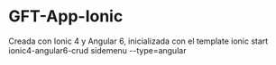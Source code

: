 # GFT-App-Ionic

Creada con Ionic 4 y Angular 6, inicializada con el template ionic start ionic4-angular6-crud sidemenu --type=angular
